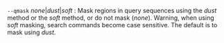 `--qmask` *none*|*dust*|*soft*
: Mask regions in query sequences using the *dust* method or the
  *soft* method, or do not mask (*none*). Warning, when using *soft*
  masking, search commands become case sensitive. The default is to
  mask using *dust*.
